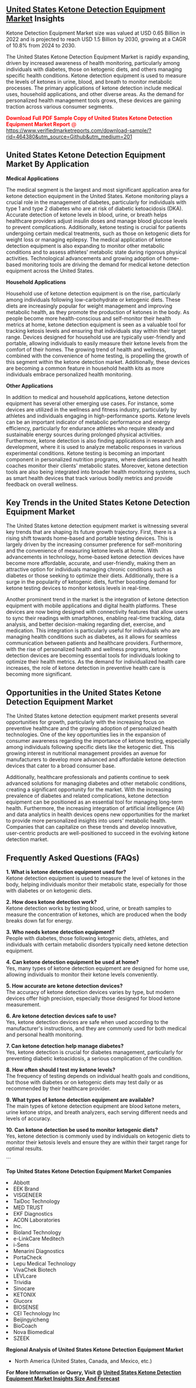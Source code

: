 <h2><a href="https://www.verifiedmarketreports.com/download-sample/?rid=464380&amp;utm_source=Github&amp;utm_medium=201" target="_blank">United States Ketone Detection Equipment Market</a> Insights</h2><p>Ketone Detection Equipment Market size was valued at USD 0.65 Billion in 2022 and is projected to reach USD 1.5 Billion by 2030, growing at a CAGR of 10.8% from 2024 to 2030.</p><p><p>The United States Ketone Detection Equipment Market is rapidly expanding, driven by increased awareness of health monitoring, particularly among individuals with diabetes, those on ketogenic diets, and others managing specific health conditions. Ketone detection equipment is used to measure the levels of ketones in urine, blood, and breath to monitor metabolic processes. The primary applications of ketone detection include medical uses, household applications, and other diverse areas. As the demand for personalized health management tools grows, these devices are gaining traction across various consumer segments. <p><span class=""><span style="color: #ff0000;"><strong>Download Full PDF Sample Copy of United States Ketone Detection Equipment Market Report</strong> @ </span><a href="https://www.verifiedmarketreports.com/download-sample/?rid=464380&amp;utm_source=Github&amp;utm_medium=201" target="_blank">https://www.verifiedmarketreports.com/download-sample/?rid=464380&amp;utm_source=Github&amp;utm_medium=201</a></span></p></p><h2>United States Ketone Detection Equipment Market By Application</h2><p><strong>Medical Applications</strong></p><p>The medical segment is the largest and most significant application area for ketone detection equipment in the United States. Ketone monitoring plays a crucial role in the management of diabetes, particularly for individuals with type 1 and type 2 diabetes who are at risk of diabetic ketoacidosis (DKA). Accurate detection of ketone levels in blood, urine, or breath helps healthcare providers adjust insulin doses and manage blood glucose levels to prevent complications. Additionally, ketone testing is crucial for patients undergoing certain medical treatments, such as those on ketogenic diets for weight loss or managing epilepsy. The medical application of ketone detection equipment is also expanding to monitor other metabolic conditions and to assess athletes' metabolic state during rigorous physical activities. Technological advancements and growing adoption of home-based monitoring tools are driving the demand for medical ketone detection equipment across the United States.</p><p><strong>Household Applications</strong></p><p>Household use of ketone detection equipment is on the rise, particularly among individuals following low-carbohydrate or ketogenic diets. These diets are increasingly popular for weight management and improving metabolic health, as they promote the production of ketones in the body. As people become more health-conscious and self-monitor their health metrics at home, ketone detection equipment is seen as a valuable tool for tracking ketosis levels and ensuring that individuals stay within their target range. Devices designed for household use are typically user-friendly and portable, allowing individuals to easily measure their ketone levels from the comfort of their homes. The growing trend of health and wellness, combined with the convenience of home testing, is propelling the growth of this segment within the ketone detection market. Additionally, these devices are becoming a common feature in household health kits as more individuals embrace personalized health monitoring.</p><p><strong>Other Applications</strong></p><p>In addition to medical and household applications, ketone detection equipment has several other emerging use cases. For instance, some devices are utilized in the wellness and fitness industry, particularly by athletes and individuals engaging in high-performance sports. Ketone levels can be an important indicator of metabolic performance and energy efficiency, particularly for endurance athletes who require steady and sustainable energy sources during prolonged physical activities. Furthermore, ketone detection is also finding applications in research and development, where it is used to analyze metabolic responses in various experimental conditions. Ketone testing is becoming an important component in personalized nutrition programs, where dieticians and health coaches monitor their clients' metabolic states. Moreover, ketone detection tools are also being integrated into broader health monitoring systems, such as smart health devices that track various bodily metrics and provide feedback on overall wellness.</p><h2>Key Trends in the United States Ketone Detection Equipment Market</h2><p>The United States ketone detection equipment market is witnessing several key trends that are shaping its future growth trajectory. First, there is a rising shift towards home-based and portable testing devices. This is largely driven by the increasing consumer preference for self-monitoring and the convenience of measuring ketone levels at home. With advancements in technology, home-based ketone detection devices have become more affordable, accurate, and user-friendly, making them an attractive option for individuals managing chronic conditions such as diabetes or those seeking to optimize their diets. Additionally, there is a surge in the popularity of ketogenic diets, further boosting demand for ketone testing devices to monitor ketosis levels in real-time.</p><p>Another prominent trend in the market is the integration of ketone detection equipment with mobile applications and digital health platforms. These devices are now being designed with connectivity features that allow users to sync their readings with smartphones, enabling real-time tracking, data analysis, and better decision-making regarding diet, exercise, and medication. This integration is particularly useful for individuals who are managing health conditions such as diabetes, as it allows for seamless communication between patients and healthcare providers. Furthermore, with the rise of personalized health and wellness programs, ketone detection devices are becoming essential tools for individuals looking to optimize their health metrics. As the demand for individualized health care increases, the role of ketone detection in preventive health care is becoming more significant.</p><h2>Opportunities in the United States Ketone Detection Equipment Market</h2><p>The United States ketone detection equipment market presents several opportunities for growth, particularly with the increasing focus on preventive healthcare and the growing adoption of personalized health technologies. One of the key opportunities lies in the expansion of consumer awareness regarding the importance of ketone testing, especially among individuals following specific diets like the ketogenic diet. This growing interest in nutritional management provides an avenue for manufacturers to develop more advanced and affordable ketone detection devices that cater to a broad consumer base.</p><p>Additionally, healthcare professionals and patients continue to seek advanced solutions for managing diabetes and other metabolic conditions, creating a significant opportunity for the market. With the increasing prevalence of diabetes and related complications, ketone detection equipment can be positioned as an essential tool for managing long-term health. Furthermore, the increasing integration of artificial intelligence (AI) and data analytics in health devices opens new opportunities for the market to provide more personalized insights into users' metabolic health. Companies that can capitalize on these trends and develop innovative, user-centric products are well-positioned to succeed in the evolving ketone detection market.</p><h2>Frequently Asked Questions (FAQs)</h2><p><strong>1. What is ketone detection equipment used for?</strong><br>Ketone detection equipment is used to measure the level of ketones in the body, helping individuals monitor their metabolic state, especially for those with diabetes or on ketogenic diets.</p><p><strong>2. How does ketone detection work?</strong><br>Ketone detection works by testing blood, urine, or breath samples to measure the concentration of ketones, which are produced when the body breaks down fat for energy.</p><p><strong>3. Who needs ketone detection equipment?</strong><br>People with diabetes, those following ketogenic diets, athletes, and individuals with certain metabolic disorders typically need ketone detection equipment.</p><p><strong>4. Can ketone detection equipment be used at home?</strong><br>Yes, many types of ketone detection equipment are designed for home use, allowing individuals to monitor their ketone levels conveniently.</p><p><strong>5. How accurate are ketone detection devices?</strong><br>The accuracy of ketone detection devices varies by type, but modern devices offer high precision, especially those designed for blood ketone measurement.</p><p><strong>6. Are ketone detection devices safe to use?</strong><br>Yes, ketone detection devices are safe when used according to the manufacturer's instructions, and they are commonly used for both medical and personal health monitoring.</p><p><strong>7. Can ketone detection help manage diabetes?</strong><br>Yes, ketone detection is crucial for diabetes management, particularly for preventing diabetic ketoacidosis, a serious complication of the condition.</p><p><strong>8. How often should I test my ketone levels?</strong><br>The frequency of testing depends on individual health goals and conditions, but those with diabetes or on ketogenic diets may test daily or as recommended by their healthcare provider.</p><p><strong>9. What types of ketone detection equipment are available?</strong><br>The main types of ketone detection equipment are blood ketone meters, urine ketone strips, and breath analyzers, each serving different needs and levels of accuracy.</p><p><strong>10. Can ketone detection be used to monitor ketogenic diets?</strong><br>Yes, ketone detection is commonly used by individuals on ketogenic diets to monitor their ketosis levels and ensure they are within their target range for optimal results.</p>```</p><p><strong>Top United States Ketone Detection Equipment Market Companies</strong></p><div data-test-id=""><p><li>Abbott</li><li> EEK Brand</li><li> VISGENEER</li><li> TaiDoc Technology</li><li> MED TRUST</li><li> EKF Diagnostics</li><li> ACON Laboratories</li><li> Inc.</li><li> Bioland Technology</li><li> e-LinkCare Meditech</li><li> i-Sens</li><li> Menarini Diagnostics</li><li> PortaCheck</li><li> Lepu Medical Technology</li><li> VivaChek Biotech</li><li> LEVLcare</li><li> Trividia</li><li> Sinocare</li><li> KETONIX</li><li> Glucorx</li><li> BIOSENSE</li><li> CEI Technology Inc</li><li> Beijingyicheng</li><li> BioCoach</li><li> Nova Biomedical</li><li> SZEEK</li></p><div><strong>Regional Analysis of&nbsp;United States Ketone Detection Equipment Market</strong></div><ul><li dir="ltr"><p dir="ltr">North America&nbsp;(United States, Canada, and Mexico, etc.)</p></li></ul><p><strong>For More Information or Query, Visit @&nbsp;</strong><strong><a href="https://www.verifiedmarketreports.com/product/ketone-detection-equipment-market/?utm_source=Github&amp;utm_medium=201" target="_blank">United States Ketone Detection Equipment Market Insights Size And Forecast</a></strong></p></div>
